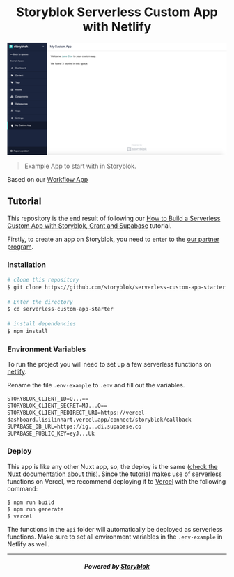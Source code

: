 <p align="center">
  <h1 align="center">Storyblok Serverless Custom App with Netlify  </h1>
</p>

![App preview image](./screenshot.png)

> Example App to start with in Storyblok.

Based on our [Workflow App](https://github.com/storyblok/storyblok-workflow-app)


## Tutorial

This repository is the end result of following our [How to Build a Serverless Custom App with Storyblok, Grant and Supabase](https://www.storyblok.com/tp/serverless-custom-app-oauth-2) tutorial. 


Firstly, to create an app on Storyblok, you need to enter to the [our partner program](https://www.storyblok.com/partners).

### Installation

``` bash
# clone this repository
$ git clone https://github.com/storyblok/serverless-custom-app-starter.git

# Enter the directory
$ cd serverless-custom-app-starter

# install dependencies
$ npm install
```

### Environment Variables

To run the project you will need to set up a few serverless functions on [netlify](https://netlify.app/).

Rename the file `.env-example` to `.env` and fill out the variables.

~~~text
STORYBLOK_CLIENT_ID=Q...==
STORYBLOK_CLIENT_SECRET=MJ...Q==
STORYBLOK_CLIENT_REDIRECT_URI=https://vercel-dashboard.lisilinhart.vercel.app/connect/storyblok/callback
SUPABASE_DB_URL=https://ig...di.supabase.co
SUPABASE_PUBLIC_KEY=eyJ...Uk
~~~



### Deploy

This app is like any other Nuxt app, so, the deploy is the same ([check the Nuxt documentation about this](https://nuxtjs.org/guide/commands#production-deployment)). Since the tutorial makes use of serverless functions on Vercel, we recommend deploying it to [Vercel](https://vercel.com/) with the following command:

```
$ npm run build
$ npm run generate
$ vercel
```

The functions in the `api` folder will automatically be deployed as serverless functions. Make sure to set all environment variables in the `.env-example` in Netlify as well. 

---

<p align="center">
  <h5 align="center">Powered by <a href="https://www.storyblok.com/" title="link to the Storyblok website">Storyblok</a></h5>
</p>
